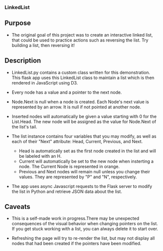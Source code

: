 ### LinkedList

## Purpose

- The original goal of this project was to create an interactive linked list, that could be used to practice actions such as reversing the list. Try building a list, then reversing it!

## Description

- LinkedList.py contains a custom class written for this demonstration. This flask app uses this LinkedList class to maintain a list which is then rendered in JavaScript using D3.

- Every node has a value and a pointer to the next node.

- Node.Next is null when a node is created. Each Node's next value is represented by an arrow. It is null if not pointed at another node.

- Inserted nodes will automatically be given a value starting with 0 for the List.Head. The new node will be assigned as the value for Node.Next of the list's tail.

- The list instance contains four variables that you may modify, as well as each of their "Next" attribute: Head, Current, Previous, and Next.
	- Head is automatically set as the first node created in the list and will be labeled with an H.
	- Current will automatically be set to the new node when insterting a node. The Current Node is represented in orange.
	- Previous and Next nodes will remain null unless you change their values. They are represented by "P" and "N", respectively.

- The app uses async Javascript requests to the Flask server to modify the list in Python and retrieve JSON data about the list.

## Caveats

- This is a self-made work in progress.There may be unexpected consequences of the visual behavior when changing pointers on the list. If you get stuck working with a list, you can always delete it to start over.

- Refreshing the page will try to re-render the list, but may not display all nodes that had been created if the pointers have been modified.